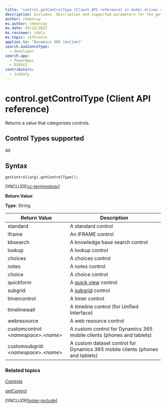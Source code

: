 ```yaml
---
title: "control.getControlType (Client API reference) in model-driven apps for Dynamics 365| MicrosoftDocs"
description: Includes  description and supported parameters for the getControlType method.
author: chmoncay
ms.author: chmoncay
ms.date: 03/12/2022
ms.reviewer: jdaly
ms.topic: reference
applies_to: "Dynamics 365 (online)"
search.audienceType: 
  - developer
search.app: 
  - PowerApps
  - D365CE
contributors:
  - JimDaly
---
```

# control.getControlType (Client API reference)

Returns a value that categorizes controls.

## Control Types supported

All

## Syntax

`getControl(arg).getControlType();`

[!INCLUDE[cc-terminology](../../../../data-platform/includes/cc-terminology.md)]

**Return Value**:

**Type**: String

|Return Value |Description|
|--|--|
|standard|A standard control|
|iframe|An IFRAME control|
|kbsearch|A knowledge base search control|
|lookup|A lookup control|
|choices|A choices control|
|notes|A notes control|
|choice|A choice control|
|quickform | A [quick view](../formContext-ui-quickForms.md) control|
|subgrid | A [subgrid](../grids.md) control|
|timercontrol | A timer control|
|timelinewall | A timeline control (for Unified Interface)|
|webresource | A web resource control|
|customcontrol: \<*namespace*>.\<*name*> | A custom control for Dynamics 365 mobile clients (phones and tablets)|
|customsubgrid:\<*namespace*>.\<*name*> | A custom dataset control for Dynamics 365 mobile clients (phones and tablets)|

### Related topics

[Controls](../controls.md)

[getControl](getcontrol.md)




[!INCLUDE[footer-include](../../../../../includes/footer-banner.md)]